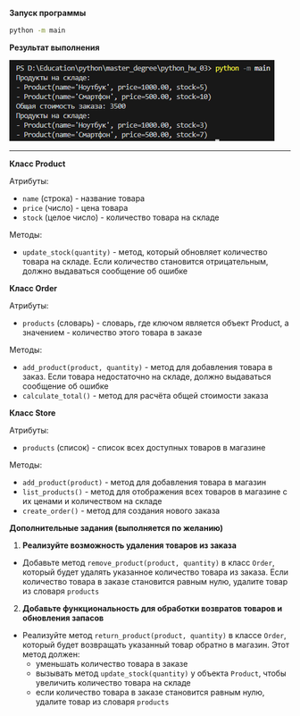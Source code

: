 **Запуск программы**
```bash
python -m main
```

**Результат выполнения**

<img src="result.png"/>

---

**Класс Product**

Атрибуты:
- `name` (строка) - название товара
- `price` (число) - цена товара
- `stock` (целое число) - количество товара на складе

Методы:
- `update_stock(quantity)` - метод, который обновляет количество товара на складе. Если количество становится отрицательным, должно выдаваться сообщение об ошибке

**Класс Order**

Атрибуты:
- `products` (словарь) - словарь, где ключом является объект Product, а значением - количество этого товара в заказе

Методы:
- `add_product(product, quantity)` - метод для добавления товара в заказ. Если товара недостаточно на складе, должно выдаваться сообщение об ошибке
- `calculate_total()` - метод для расчёта общей стоимости заказа

**Класс Store**

Атрибуты:
- `products` (список) - список всех доступных товаров в магазине

Методы:
- `add_product(product)` - метод для добавления товара в магазин
- `list_products()` - метод для отображения всех товаров в магазине с их ценами и количеством на складе
- `create_order()` - метод для создания нового заказа

**Дополнительные задания (выполняется по желанию)**

1. **Реализуйте возможность удаления товаров из заказа**
- Добавьте метод `remove_product(product, quantity)` в класс `Order`, который будет удалять указанное количество товара из заказа. Если количество товара в заказе становится равным нулю, удалите товар из словаря `products`

2. **Добавьте функциональность для обработки возвратов товаров и обновления запасов**
- Реализуйте метод `return_product(product, quantity)` в классе `Order`, который будет возвращать указанный товар обратно в магазин. Этот метод должен:
    - уменьшать количество товара в заказе
    - вызывать метод `update_stock(quantity)` у объекта `Product`, чтобы увеличить количество товара на складе
    - если количество товара в заказе становится равным нулю, удалите товар из словаря `products`

